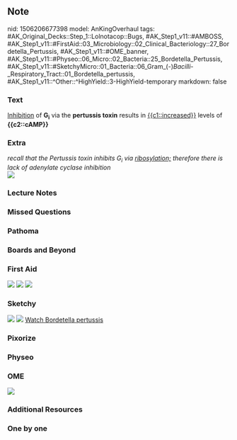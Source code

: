 ## Note
nid: 1506206677398
model: AnKingOverhaul
tags: #AK_Original_Decks::Step_1::Lolnotacop::Bugs, #AK_Step1_v11::#AMBOSS, #AK_Step1_v11::#FirstAid::03_Microbiology::02_Clinical_Bacteriology::27_Bordetella_Pertussis, #AK_Step1_v11::#OME_banner, #AK_Step1_v11::#Physeo::06_Micro::02_Bacteria::25_Bordetella_Pertussis, #AK_Step1_v11::#SketchyMicro::01_Bacteria::06_Gram_(-)_Bacilli_-_Respiratory_Tract::01_Bordetella_pertussis, #AK_Step1_v11::^Other::^HighYield::3-HighYield-temporary
markdown: false

### Text
<u>Inhibition</u> of <b>G</b><sub><b>i</b></sub> via the
<b>pertussis toxin</b> results in <u>{{c1::increased}}</u> levels
of <b>{{c2::cAMP}}</b>

### Extra
<div>
  <i>recall that the Pertussis toxin inhibits G<sub>i</sub> via
  <u>ribosylation;</u> therefore there is lack of adenylate cyclase
  inhibition</i>
</div><i><img src="paste-81561428951528.jpg"></i>

### Lecture Notes


### Missed Questions


### Pathoma


### Boards and Beyond


### First Aid
<img src="tmpf33gsucl.png"> <img src="tmp99y57ksp.png"> <img src=
"tmpjv1dbgwi.png">

### Sketchy
<img src="paste-128574140973059.jpg"> <img src=
"Screen%20Shot%202019-10-17%20at%208.41.16%20AM.png"> <a href=
"https://dashboard.sketchy.com/study/medical/courses/medical-microbiology/units/medical-microbiology-bacteria/videos/medical-microbiology-bacteria-gram-negative-bacilli-respiratory-tract-bordetella-pertussis?utm_source=anki&utm_medium=partnership&utm_campaign=february_update&utm_content=medical">
Watch Bordetella pertussis</a>

### Pixorize


### Physeo


### OME
<div class="ome-widget">
  <a href="https://onlinemeded.org?ref=anki"><img src=
  "_OME_AnkiFlashcards_General_3.png"></a>
</div>

### Additional Resources


### One by one

